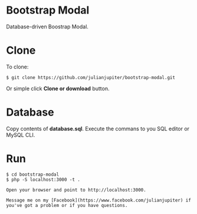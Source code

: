 # Bootstrap Modal
Database-driven Boostrap Modal.

# Clone
To clone:
```
$ git clone https://github.com/julianjupiter/bootstrap-modal.git
```

Or simple click **Clone or download** button.

# Database
Copy contents of **database.sql**. Execute the commans to you SQL editor or MySQL CLI.

# Run
```
$ cd bootstrap-modal
$ php -S localhost:3000 -t .

Open your browser and point to http://localhost:3000.

Message me on my [Facebook](https://www.facebook.com/julianjupiter) if you've got a problem or if you have questions.